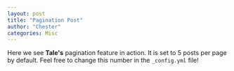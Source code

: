 ```yaml
---
layout: post
title: "Pagination Post"
author: "Chester"
categories: Misc
---
```


Here we see **Tale's** pagination feature in action. It is set to 5 posts per page by default. Feel free to change this number in the `_config.yml` file!
